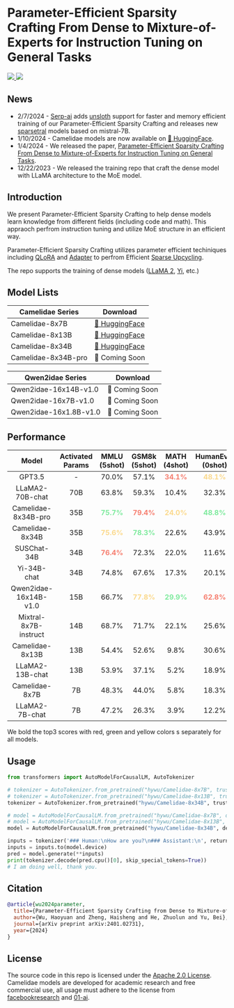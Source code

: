 # Parameter-Efficient Sparsity Crafting From Dense to Mixture-of-Experts for Instruction Tuning on General Tasks

<a href="https://github.com/wuhy68/Parameter-Efficient-MoE/blob/master/LICENSE">
  <img src="https://img.shields.io/badge/Code_License-Apache_2.0-lightblue">
</a>
<a href="https://huggingface.co/hywu">
  <img src="https://img.shields.io/badge/🤗-Huggingface%20Repo-green.svg">
</a>

## News
- 2/7/2024 - [Serp-ai](https://github.com/serp-ai/Parameter-Efficient-MoE) adds [unsloth](https://github.com/serp-ai/unsloth) support for faster and memory efficient training of our Parameter-Efficient Sparsity Crafting and releases new [sparsetral](https://huggingface.co/serpdotai/sparsetral-16x7B-v2) models based on mistral-7B.
- 1/10/2024 - Camelidae models are now available on [🤗 HuggingFace](https://huggingface.co/hywu).
- 1/4/2024 - We released the paper, [Parameter-Efficient Sparsity Crafting From Dense to Mixture-of-Experts for Instruction Tuning on General Tasks](https://arxiv.org/abs/2401.02731).
- 12/22/2023 - We released the training repo that craft the dense model with LLaMA architecture to the MoE model.

## Introduction
We present Parameter-Efficient Sparsity Crafting to help dense models learn knowledge from different fields (including code and math). This appraoch perfrom instruction tuning and utilize MoE structure in an efficient way.

Parameter-Efficient Sparsity Crafting utilizes parameter efficient techiniques including [QLoRA](https://arxiv.org/abs/2305.14314) and [Adapter](https://arxiv.org/abs/1902.00751) to perfrom Efficient [Sparse Upcycling](https://arxiv.org/abs/2212.05055).

The repo supports the training of dense models ([LLaMA 2](https://arxiv.org/abs/2307.09288), [Yi](https://huggingface.co/01-ai), etc.)

## Model Lists
| Camelidae Series | Download  
|---|---
Camelidae-8x7B   | [🤗 HuggingFace](https://huggingface.co/hywu/Camelidae-8x7B)
Camelidae-8x13B  | [🤗 HuggingFace](https://huggingface.co/hywu/Camelidae-8x13B)
Camelidae-8x34B  | [🤗 HuggingFace](https://huggingface.co/hywu/Camelidae-8x34B) 
Camelidae-8x34B-pro  | 🤗 Coming Soon

| Qwen2idae Series | Download  
|---|---
Qwen2idae-16x14B-v1.0   | 🤗 Coming Soon
Qwen2idae-16x7B-v1.0   | 🤗 Coming Soon
Qwen2idae-16x1.8B-v1.0   | 🤗 Coming Soon


## Performance
| Model | Activated Params | MMLU (5shot) | GSM8k (5shot) | MATH (4shot) | HumanEval (0shot) | MBPP (4shot) | HellaSwag (10shot) | NaturalQuestionsQA (0shot) |
|:-----:|:----------------:|:------------:|:-------------:|:------------:|:-----------------:|:------------:|:------------------:|:--------------------------:|
| GPT3.5 | - | 70.0% | 57.1% | <font color=#F67F70>**34.1%**</font> | <font color=#FBD98D>**48.1%**</font> | - | <font color=#7FEA9E>**85.5%**</font> | - |
| LLaMA2-70B-chat | 70B | 63.8% | 59.3% | 10.4% | 32.3% | 35.6% | 84.8% | <font color=#FBD98D>**30.6%**</font> |
| Camelidae-8x34B-pro | 35B | <font color=#7FEA9E>**75.7%**</font> | <font color=#F67F70>**79.4%**</font> | <font color=#FBD98D>**24.0%**</font> | <font color=#7FEA9E>**48.8%**</font> | <font color=#7FEA9E>**43.2%**</font> | 85.2% | <font color=#7FEA9E>**31.2%**</font> |
| Camelidae-8x34B | 35B | <font color=#FBD98D>**75.6%**</font> | <font color=#7FEA9E>**78.3%**</font> | 22.6% | 43.9% | <font color=#FBD98D>**41.4%**</font> | <font color=#FBD98D>**85.3%**</font> | <font color=#F67F70>**32.2%**</font> |
| SUSChat-34B | 34B | <font color=#F67F70>**76.4%**</font> | 72.3% | 22.0% | 11.6% | 40.2% | 83.9% | 20.4% |
| Yi-34B-chat | 34B | 74.8% | 67.6% | 17.3% | 20.1% | 41.0% | 83.9% | 23.7% |
| Qwen2idae-16x14B-v1.0 | 15B | 66.7% | <font color=#FBD98D>**77.8%**</font> | <font color=#7FEA9E>**29.9%**</font> | <font color=#F67F70>**62.8%**</font> | <font color=#F67F70>**48.6%**</font> | 82.3% | 14.9% |
| Mixtral-8x7B-instruct | 14B | 68.7% | 71.7% | 22.1% | 25.6% | 40.6% | <font color=#F67F70>**86.5%**</font> | 22.5% |
| Camelidae-8x13B | 13B | 54.4% | 52.6% | 9.8% | 30.6% | 30.4% | 82.5% | 26.8% |
| LLaMA2-13B-chat | 13B | 53.9% | 37.1% | 5.2% | 18.9% | 27.2% | 81.9% | 25.0% |
| Camelidae-8x7B | 7B | 48.3% | 44.0% | 5.8% | 18.3% | 23.4% | 79.2% | 17.8% |
| LLaMA2-7B-chat | 7B | 47.2% | 26.3% | 3.9% | 12.2% | 17.6% | 78.6% | 19.6% |

We bold the top3 scores with red, green and yellow colors s separately for all models.


## Usage
```python
from transformers import AutoModelForCausalLM, AutoTokenizer

# tokenizer = AutoTokenizer.from_pretrained("hywu/Camelidae-8x7B", trust_remote_code=True)
# tokenizer = AutoTokenizer.from_pretrained("hywu/Camelidae-8x13B", trust_remote_code=True)
tokenizer = AutoTokenizer.from_pretrained("hywu/Camelidae-8x34B", trust_remote_code=True)

# model = AutoModelForCausalLM.from_pretrained("hywu/Camelidae-8x7B", device_map="auto", trust_remote_code=True).eval()
# model = AutoModelForCausalLM.from_pretrained("hywu/Camelidae-8x13B", device_map="auto", trust_remote_code=True).eval()
model = AutoModelForCausalLM.from_pretrained("hywu/Camelidae-8x34B", device_map="auto", trust_remote_code=True).eval()

inputs = tokenizer('### Human:\nHow are you?\n### Assistant:\n', return_tensors='pt')
inputs = inputs.to(model.device)
pred = model.generate(**inputs)
print(tokenizer.decode(pred.cpu()[0], skip_special_tokens=True))
# I am doing well, thank you.
```

## Citation
```bibtex
@article{wu2024parameter,
  title={Parameter-Efficient Sparsity Crafting from Dense to Mixture-of-Experts for Instruction Tuning on General Tasks},
  author={Wu, Haoyuan and Zheng, Haisheng and He, Zhuolun and Yu, Bei},
  journal={arXiv preprint arXiv:2401.02731},
  year={2024}
}
```

## License
The source code in this repo is licensed under the [Apache 2.0 License](https://github.com/wuhy68/Parameter-Efficient-MoE/blob/master/LICENSE). Camelidae models are developed for academic research and free commercial use, all usage must adhere to the license from [facebookresearch](https://github.com/facebookresearch/llama/blob/main/LICENSE) and [01-ai](https://github.com/01-ai/Yi/blob/main/MODEL_LICENSE_AGREEMENT.txt).

